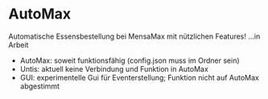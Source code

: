 # AutoMax
Automatische Essensbestellung bei MensaMax mit nützlichen Features! 
...in Arbeit

- AutoMax: soweit funktionsfähig (config.json muss im Ordner sein)
- Untis: aktuell keine Verbindung und Funktion in AutoMax
- GUI: experimentelle Gui für Eventerstellung; Funktion nicht auf AutoMax abgestimmt
